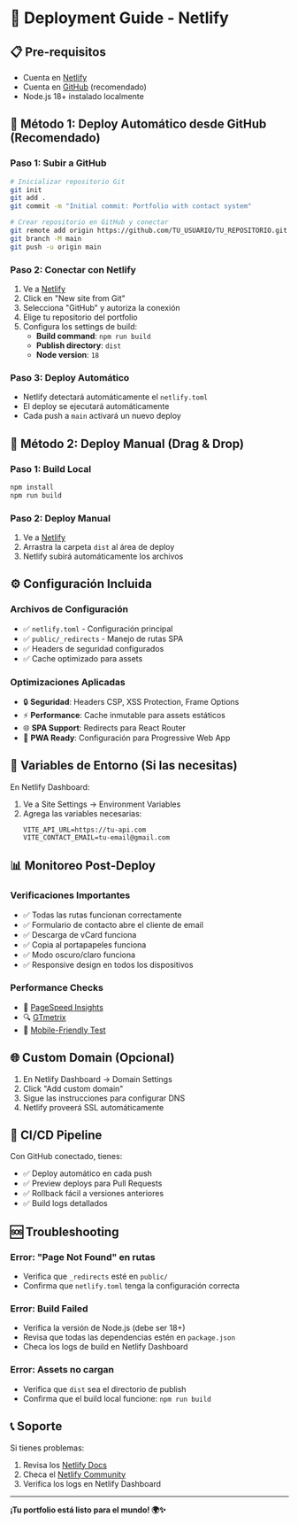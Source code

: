 # 🚀 Deployment Guide - Netlify

## 📋 Pre-requisitos

- Cuenta en [Netlify](https://netlify.com)
- Cuenta en [GitHub](https://github.com) (recomendado)
- Node.js 18+ instalado localmente

## 🎯 Método 1: Deploy Automático desde GitHub (Recomendado)

### Paso 1: Subir a GitHub
```bash
# Inicializar repositorio Git
git init
git add .
git commit -m "Initial commit: Portfolio with contact system"

# Crear repositorio en GitHub y conectar
git remote add origin https://github.com/TU_USUARIO/TU_REPOSITORIO.git
git branch -M main
git push -u origin main
```

### Paso 2: Conectar con Netlify
1. Ve a [Netlify](https://app.netlify.com)
2. Click en "New site from Git"
3. Selecciona "GitHub" y autoriza la conexión
4. Elige tu repositorio del portfolio
5. Configura los settings de build:
   - **Build command**: `npm run build`
   - **Publish directory**: `dist`
   - **Node version**: `18`

### Paso 3: Deploy Automático
- Netlify detectará automáticamente el `netlify.toml`
- El deploy se ejecutará automáticamente
- Cada push a `main` activará un nuevo deploy

## 🎯 Método 2: Deploy Manual (Drag & Drop)

### Paso 1: Build Local
```bash
npm install
npm run build
```

### Paso 2: Deploy Manual
1. Ve a [Netlify](https://app.netlify.com)
2. Arrastra la carpeta `dist` al área de deploy
3. Netlify subirá automáticamente los archivos

## ⚙️ Configuración Incluida

### Archivos de Configuración
- ✅ `netlify.toml` - Configuración principal
- ✅ `public/_redirects` - Manejo de rutas SPA
- ✅ Headers de seguridad configurados
- ✅ Cache optimizado para assets

### Optimizaciones Aplicadas
- 🔒 **Seguridad**: Headers CSP, XSS Protection, Frame Options
- ⚡ **Performance**: Cache inmutable para assets estáticos
- 🌐 **SPA Support**: Redirects para React Router
- 📱 **PWA Ready**: Configuración para Progressive Web App

## 🔧 Variables de Entorno (Si las necesitas)

En Netlify Dashboard:
1. Ve a Site Settings → Environment Variables
2. Agrega las variables necesarias:
   ```
   VITE_API_URL=https://tu-api.com
   VITE_CONTACT_EMAIL=tu-email@gmail.com
   ```

## 📊 Monitoreo Post-Deploy

### Verificaciones Importantes
- ✅ Todas las rutas funcionan correctamente
- ✅ Formulario de contacto abre el cliente de email
- ✅ Descarga de vCard funciona
- ✅ Copia al portapapeles funciona
- ✅ Modo oscuro/claro funciona
- ✅ Responsive design en todos los dispositivos

### Performance Checks
- 🚀 [PageSpeed Insights](https://pagespeed.web.dev/)
- 🔍 [GTmetrix](https://gtmetrix.com/)
- 📱 [Mobile-Friendly Test](https://search.google.com/test/mobile-friendly)

## 🌐 Custom Domain (Opcional)

1. En Netlify Dashboard → Domain Settings
2. Click "Add custom domain"
3. Sigue las instrucciones para configurar DNS
4. Netlify proveerá SSL automáticamente

## 🔄 CI/CD Pipeline

Con GitHub conectado, tienes:
- ✅ Deploy automático en cada push
- ✅ Preview deploys para Pull Requests
- ✅ Rollback fácil a versiones anteriores
- ✅ Build logs detallados

## 🆘 Troubleshooting

### Error: "Page Not Found" en rutas
- Verifica que `_redirects` esté en `public/`
- Confirma que `netlify.toml` tenga la configuración correcta

### Error: Build Failed
- Verifica la versión de Node.js (debe ser 18+)
- Revisa que todas las dependencias estén en `package.json`
- Checa los logs de build en Netlify Dashboard

### Error: Assets no cargan
- Verifica que `dist` sea el directorio de publish
- Confirma que el build local funcione: `npm run build`

## 📞 Soporte

Si tienes problemas:
1. Revisa los [Netlify Docs](https://docs.netlify.com/)
2. Checa el [Netlify Community](https://community.netlify.com/)
3. Verifica los logs en Netlify Dashboard

---

**¡Tu portfolio está listo para el mundo! 🌍✨**